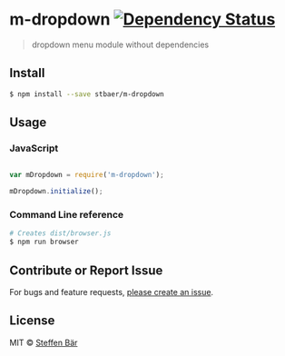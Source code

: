 # m-dropdown [![Dependency Status][daviddm-url]][daviddm-image]

> dropdown menu module without dependencies


## Install

```sh
$ npm install --save stbaer/m-dropdown
```


## Usage

### JavaScript

```js

var mDropdown = require('m-dropdown');

mDropdown.initialize();
```

### Command Line reference

```sh
# Creates dist/browser.js
$ npm run browser
```

## Contribute or Report Issue
For bugs and feature requests, [please create an issue][issue-url].


## License

MIT © [Steffen Bär](https://github.com/stbaer)

[issue-url]: https://github.com/stbaer/m-dropdown/issues
[daviddm-url]: https://david-dm.org/stbaer/m-dropdown.svg?theme=shields.io
[daviddm-image]: https://david-dm.org/stbaer/m-dropdown
